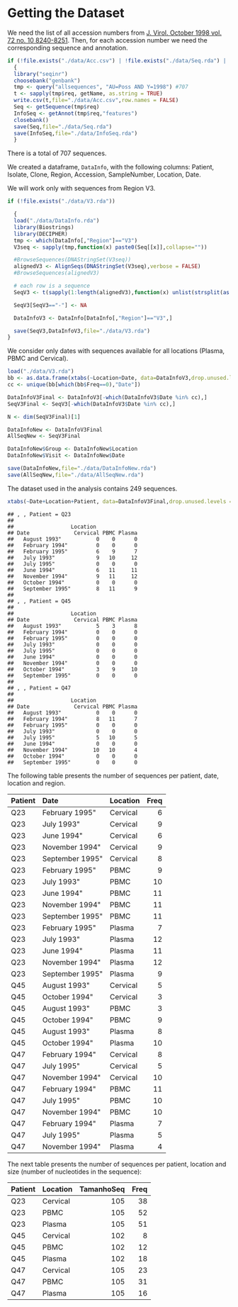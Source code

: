 
Getting the Dataset
========================================================

We need the list of all accession numbers from [J. Virol. October 1998 vol. 72 no. 10 8240-8251](http://jvi.asm.org/content/72/10/8240.short). Then, for each accession number we need the corresponding sequence and annotation.


```r
if (!file.exists("./data/Acc.csv") | !file.exists("./data/Seq.rda") | !file.exists("./data/InfoSeq.rda"))
  {
  library("seqinr")
  choosebank("genbank")
  tmp <- query("allsequences", "AU=Poss AND Y=1998") #707
  t <- sapply(tmp$req, getName, as.string = TRUE)
  write.csv(t,file="./data/Acc.csv",row.names = FALSE)
  Seq <- getSequence(tmp$req)
  InfoSeq <- getAnnot(tmp$req,"features")
  closebank()
  save(Seq,file="./data/Seq.rda")
  save(InfoSeq,file="./data/InfoSeq.rda")
  }
```




There is a total of 707 sequences.

We created a dataframe, `DataInfo`, with the following columns: Patient, Isolate, Clone, Region, Accession, SampleNumber, Location, Date.




We will work only with sequences from Region V3.


```r
if (!file.exists("./data/V3.rda"))

  {
  load("./data/DataInfo.rda")
  library(Biostrings)
  library(DECIPHER)
  tmp <- which(DataInfo[,"Region"]=="V3")
  V3seq <- sapply(tmp,function(x) paste0(Seq[[x]],collapse=""))

  #BrowseSequences(DNAStringSet(V3seq))
  alignedV3 <- AlignSeqs(DNAStringSet(V3seq),verbose = FALSE)
  #BrowseSequences(alignedV3)

  # each row is a sequence
  SeqV3 <- t(sapply(1:length(alignedV3),function(x) unlist(strsplit(as.character(alignedV3[[x]]),split=character(0)))))

  SeqV3[SeqV3=="-"] <- NA

  DataInfoV3 <- DataInfo[DataInfo[,"Region"]=="V3",]

  save(SeqV3,DataInfoV3,file="./data/V3.rda")
}
```

We consider only dates with sequences available for all locations (Plasma, PBMC and Cervical).


```r
load("./data/V3.rda")
bb <- as.data.frame(xtabs(~Location+Date, data=DataInfoV3,drop.unused.levels = TRUE))
cc <- unique(bb[which(bb$Freq==0),"Date"])

DataInfoV3Final <- DataInfoV3[-which(DataInfoV3$Date %in% cc),]
SeqV3Final <- SeqV3[-which(DataInfoV3$Date %in% cc),]

N <- dim(SeqV3Final)[1]

DataInfoNew <- DataInfoV3Final
AllSeqNew <- SeqV3Final

DataInfoNew$Group <- DataInfoNew$Location
DataInfoNew$Visit <- DataInfoNew$Date

save(DataInfoNew,file="./data/DataInfoNew.rda")
save(AllSeqNew,file="./data/AllSeqNew.rda")
```


The dataset used in the analysis contains 249 sequences.


```r
xtabs(~Date+Location+Patient, data=DataInfoV3Final,drop.unused.levels = TRUE)
```

```
## , , Patient = Q23
## 
##                  Location
## Date              Cervical PBMC Plasma
##   August 1993"           0    0      0
##   February 1994"         0    0      0
##   February 1995"         6    9      7
##   July 1993"             9   10     12
##   July 1995"             0    0      0
##   June 1994"             6   11     11
##   November 1994"         9   11     12
##   October 1994"          0    0      0
##   September 1995"        8   11      9
## 
## , , Patient = Q45
## 
##                  Location
## Date              Cervical PBMC Plasma
##   August 1993"           5    3      8
##   February 1994"         0    0      0
##   February 1995"         0    0      0
##   July 1993"             0    0      0
##   July 1995"             0    0      0
##   June 1994"             0    0      0
##   November 1994"         0    0      0
##   October 1994"          3    9     10
##   September 1995"        0    0      0
## 
## , , Patient = Q47
## 
##                  Location
## Date              Cervical PBMC Plasma
##   August 1993"           0    0      0
##   February 1994"         8   11      7
##   February 1995"         0    0      0
##   July 1993"             0    0      0
##   July 1995"             5   10      5
##   June 1994"             0    0      0
##   November 1994"        10   10      4
##   October 1994"          0    0      0
##   September 1995"        0    0      0
```


The following table presents the number of sequences per patient, date, location and region.


|Patient |Date            |Location | Freq|
|:-------|:---------------|:--------|----:|
|Q23     |February 1995"  |Cervical |    6|
|Q23     |July 1993"      |Cervical |    9|
|Q23     |June 1994"      |Cervical |    6|
|Q23     |November 1994"  |Cervical |    9|
|Q23     |September 1995" |Cervical |    8|
|Q23     |February 1995"  |PBMC     |    9|
|Q23     |July 1993"      |PBMC     |   10|
|Q23     |June 1994"      |PBMC     |   11|
|Q23     |November 1994"  |PBMC     |   11|
|Q23     |September 1995" |PBMC     |   11|
|Q23     |February 1995"  |Plasma   |    7|
|Q23     |July 1993"      |Plasma   |   12|
|Q23     |June 1994"      |Plasma   |   11|
|Q23     |November 1994"  |Plasma   |   12|
|Q23     |September 1995" |Plasma   |    9|
|Q45     |August 1993"    |Cervical |    5|
|Q45     |October 1994"   |Cervical |    3|
|Q45     |August 1993"    |PBMC     |    3|
|Q45     |October 1994"   |PBMC     |    9|
|Q45     |August 1993"    |Plasma   |    8|
|Q45     |October 1994"   |Plasma   |   10|
|Q47     |February 1994"  |Cervical |    8|
|Q47     |July 1995"      |Cervical |    5|
|Q47     |November 1994"  |Cervical |   10|
|Q47     |February 1994"  |PBMC     |   11|
|Q47     |July 1995"      |PBMC     |   10|
|Q47     |November 1994"  |PBMC     |   10|
|Q47     |February 1994"  |Plasma   |    7|
|Q47     |July 1995"      |Plasma   |    5|
|Q47     |November 1994"  |Plasma   |    4|


The next table presents the number of sequences per patient, location and size (number of nucleotides in the sequence):


|Patient |Location | TamanhoSeq| Freq|
|:-------|:--------|----------:|----:|
|Q23     |Cervical |        105|   38|
|Q23     |PBMC     |        105|   52|
|Q23     |Plasma   |        105|   51|
|Q45     |Cervical |        102|    8|
|Q45     |PBMC     |        102|   12|
|Q45     |Plasma   |        102|   18|
|Q47     |Cervical |        105|   23|
|Q47     |PBMC     |        105|   31|
|Q47     |Plasma   |        105|   16|
